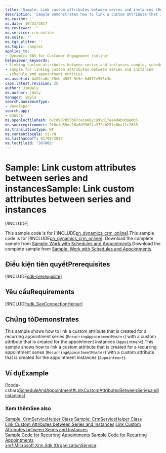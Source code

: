 ```yaml
---
title: 'Sample: Link custom attributes between series and instances (Developer Guide for Dynamics 365 for Customer Engagement)| MicrosoftDocs'
description: 'Sample demonstrates how to link a custom attribute that is created for a recurring appointment series (RecurringAppointmentMaster) with a custom attribute that is created for the Appointment instances. '
ms.custom: ''
ms.date: 10/31/2017
ms.reviewer: ''
ms.service: crm-online
ms.suite: ''
ms.tgt_pltfrm: ''
ms.topic: samples
applies_to:
- Dynamics 365 for Customer Engagement (online)
helpviewer_keywords:
- linking custom attributes between series and instances sample, schedule and appointment entities samples
- sample for linking custom attributes between series and instances
- schedule and appointment entities
ms.assetid: 4a82ca6c-70eb-4587-9e5e-8d077e935c3d
caps.latest.revision: 25
author: JimDaly
ms.author: jdaly
manager: amyla
search.audienceType:
- developer
search.app:
- D365CE
ms.openlocfilehash: b7cd907d55b97c4ca602c999d17ee4d4b0d8e0b5
ms.sourcegitcommit: 9f0efd59de16a6d9902fa372cb25fc0baf1c2838
ms.translationtype: HT
ms.contentlocale: vi-VN
ms.lasthandoff: 01/08/2019
ms.locfileid: "387002"
---
```

# <a name="sample-link-custom-attributes-between-series-and-instances"></a><span data-ttu-id="e9009-103">Sample: Link custom attributes between series and instances</span><span class="sxs-lookup"><span data-stu-id="e9009-103">Sample: Link custom attributes between series and instances</span></span>

[!INCLUDE[](../includes/cc_applies_to_update_9_0_0.md)]

<span data-ttu-id="e9009-104">This sample code is for [!INCLUDE[pn_dynamics_crm_online](../includes/pn-dynamics-crm-online.md)].</span><span class="sxs-lookup"><span data-stu-id="e9009-104">This sample code is for [!INCLUDE[pn_dynamics_crm_online](../includes/pn-dynamics-crm-online.md)].</span></span> <span data-ttu-id="e9009-105">Download the complete sample from [Sample: Work with Schedules and Appointments](https://code.msdn.microsoft.com/Schedule-and-Appointment-93ed80c0).</span><span class="sxs-lookup"><span data-stu-id="e9009-105">Download the complete sample from [Sample: Work with Schedules and Appointments](https://code.msdn.microsoft.com/Schedule-and-Appointment-93ed80c0).</span></span>

## <a name="prerequisites"></a><span data-ttu-id="e9009-106">Điều kiện tiên quyết</span><span class="sxs-lookup"><span data-stu-id="e9009-106">Prerequisites</span></span>
[!INCLUDE[sdk-prerequisite](../includes/sdk-prerequisite.md)]
  
## <a name="requirements"></a><span data-ttu-id="e9009-107">Yêu cầu</span><span class="sxs-lookup"><span data-stu-id="e9009-107">Requirements</span></span>  
[!INCLUDE[sdk_SeeConnectionHelper](../includes/sdk-seeconnectionhelper.md)]
  
## <a name="demonstrates"></a><span data-ttu-id="e9009-108">Chứng tỏ</span><span class="sxs-lookup"><span data-stu-id="e9009-108">Demonstrates</span></span>  
 <span data-ttu-id="e9009-109">This sample shows how to link a custom attribute that is created for a recurring appointment series (`RecurringAppointmentMaster`) with a custom attribute that is created for the appointment instances (`Appointment`).</span><span class="sxs-lookup"><span data-stu-id="e9009-109">This sample shows how to link a custom attribute that is created for a recurring appointment series (`RecurringAppointmentMaster`) with a custom attribute that is created for the appointment instances (`Appointment`).</span></span>  
  
## <a name="example"></a><span data-ttu-id="e9009-110">Ví dụ</span><span class="sxs-lookup"><span data-stu-id="e9009-110">Example</span></span>  
 [!code-csharp[ScheduleAndAppointment#LinkCustomAttributesBetweenSeriesandInstances](../snippets/csharp/CRMV8/scheduleandappointment/cs/linkcustomattributesbetweenseriesandinstances.cs#linkcustomattributesbetweenseriesandinstances)]  
  
### <a name="see-also"></a><span data-ttu-id="e9009-111">Xem thêm</span><span class="sxs-lookup"><span data-stu-id="e9009-111">See also</span></span>  
 <span data-ttu-id="e9009-112">[Sample: CrmServiceHelper Class](org-service/helper-code-serverconnection-class.md) </span><span class="sxs-lookup"><span data-stu-id="e9009-112">[Sample: CrmServiceHelper Class](org-service/helper-code-serverconnection-class.md) </span></span>  
 <span data-ttu-id="e9009-113">[Link Custom Attributes between Series and Instances](link-custom-attributes-recurring-master-appointment-entities.md) </span><span class="sxs-lookup"><span data-stu-id="e9009-113">[Link Custom Attributes between Series and Instances](link-custom-attributes-recurring-master-appointment-entities.md) </span></span>  
 <span data-ttu-id="e9009-114">[Sample Code for Recurring Appointments](sample-code-schedule-appointment-entities.md) </span><span class="sxs-lookup"><span data-stu-id="e9009-114">[Sample Code for Recurring Appointments](sample-code-schedule-appointment-entities.md) </span></span>  
<xref:Microsoft.Xrm.Sdk.IOrganizationService>
